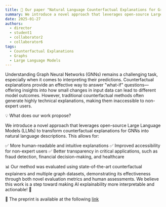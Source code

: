 ```yaml
---
title: 🎯 Our paper "Natural Language Counterfactual Explanations for Graphs Using Large Language Models" has been accepted at AISTATS 2025! 
summary: We introduce a novel approach that leverages open-source Large Language Models (LLMs) to transform counterfactual explanations for GNNs into natural language descriptions. 
date: 2025-01-27
authors:
  - director
  - student1
  - collaborator2
  - collaborator6
tags:
  - Counterfactual Explanations
  - Graphs
  - Large Language Models
---
```


Understanding Graph Neural Networks (GNNs) remains a challenging task, especially when it comes to interpreting their predictions. Counterfactual explanations provide an effective way to answer "what-if" questions—offering insights into how small changes in input data can lead to different model outcomes. However, traditional counterfactual methods often generate highly technical explanations, making them inaccessible to non-expert users.

💡 What does our work propose?

We introduce a novel approach that leverages open-source Large Language Models (LLMs) to transform counterfactual explanations for GNNs into natural language descriptions. This allows for:

✅ More human-readable and intuitive explanations
✅ Improved accessibility for non-expert users
✅ Better transparency in critical applications, such as fraud detection, financial decision-making, and healthcare

📊 Our method was evaluated using state-of-the-art counterfactual explainers and multiple graph datasets, demonstrating its effectiveness through both novel evaluation metrics and human assessments.
We believe this work is a step toward making AI explainability more interpretable and actionable! 🚀

🔗 The preprint is available at the following [link](https://arxiv.org/pdf/2410.09295)

